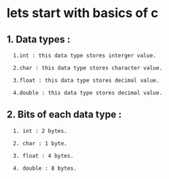 # lets start with basics of c

## 1. Data types :

      1.int : this data type stores interger value.

      2.char : this data type stores character value.

      3.float : this data type stores decimal value.

      4.double : this data type stores decimal value.

## 2. Bits of each data type :
      1. int : 2 bytes.

      2. char : 1 byte.

      3. float : 4 bytes.

      4. double : 8 bytes.

